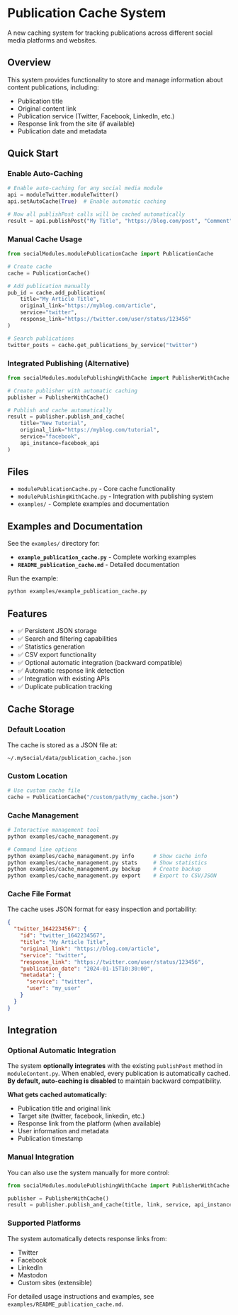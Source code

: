 # Publication Cache System

A new caching system for tracking publications across different social media platforms and websites.

## Overview

This system provides functionality to store and manage information about content publications, including:

- Publication title
- Original content link  
- Publication service (Twitter, Facebook, LinkedIn, etc.)
- Response link from the site (if available)
- Publication date and metadata

## Quick Start

### Enable Auto-Caching

```python
# Enable auto-caching for any social media module
api = moduleTwitter.moduleTwitter()
api.setAutoCache(True)  # Enable automatic caching

# Now all publishPost calls will be cached automatically
result = api.publishPost("My Title", "https://blog.com/post", "Comment")
```

### Manual Cache Usage

```python
from socialModules.modulePublicationCache import PublicationCache

# Create cache
cache = PublicationCache()

# Add publication manually
pub_id = cache.add_publication(
    title="My Article Title",
    original_link="https://myblog.com/article",
    service="twitter",
    response_link="https://twitter.com/user/status/123456"
)

# Search publications
twitter_posts = cache.get_publications_by_service("twitter")
```

### Integrated Publishing (Alternative)

```python
from socialModules.modulePublishingWithCache import PublisherWithCache

# Create publisher with automatic caching
publisher = PublisherWithCache()

# Publish and cache automatically
result = publisher.publish_and_cache(
    title="New Tutorial",
    original_link="https://myblog.com/tutorial", 
    service="facebook",
    api_instance=facebook_api
)
```

## Files

- `modulePublicationCache.py` - Core cache functionality
- `modulePublishingWithCache.py` - Integration with publishing system
- `examples/` - Complete examples and documentation

## Examples and Documentation

See the `examples/` directory for:

- **`example_publication_cache.py`** - Complete working examples
- **`README_publication_cache.md`** - Detailed documentation

Run the example:

```bash
python examples/example_publication_cache.py
```

## Features

- ✅ Persistent JSON storage
- ✅ Search and filtering capabilities  
- ✅ Statistics generation
- ✅ CSV export functionality
- ✅ Optional automatic integration (backward compatible)
- ✅ Automatic response link detection
- ✅ Integration with existing APIs
- ✅ Duplicate publication tracking

## Cache Storage

### Default Location
The cache is stored as a JSON file at:
```
~/.mySocial/data/publication_cache.json
```

### Custom Location
```python
# Use custom cache file
cache = PublicationCache("/custom/path/my_cache.json")
```

### Cache Management
```bash
# Interactive management tool
python examples/cache_management.py

# Command line options
python examples/cache_management.py info      # Show cache info
python examples/cache_management.py stats     # Show statistics  
python examples/cache_management.py backup    # Create backup
python examples/cache_management.py export    # Export to CSV/JSON
```

### Cache File Format
The cache uses JSON format for easy inspection and portability:
```json
{
  "twitter_1642234567": {
    "id": "twitter_1642234567",
    "title": "My Article Title",
    "original_link": "https://blog.com/article",
    "service": "twitter", 
    "response_link": "https://twitter.com/user/status/123456",
    "publication_date": "2024-01-15T10:30:00",
    "metadata": {
      "service": "twitter",
      "user": "my_user"
    }
  }
}
```

## Integration

### Optional Automatic Integration

The system **optionally integrates** with the existing `publishPost` method in `moduleContent.py`. When enabled, every publication is automatically cached. **By default, auto-caching is disabled** to maintain backward compatibility.

**What gets cached automatically:**
- Publication title and original link
- Target site (twitter, facebook, linkedin, etc.)
- Response link from the platform (when available)
- User information and metadata
- Publication timestamp

### Manual Integration

You can also use the system manually for more control:

```python
from socialModules.modulePublishingWithCache import PublisherWithCache

publisher = PublisherWithCache()
result = publisher.publish_and_cache(title, link, service, api_instance)
```

### Supported Platforms

The system automatically detects response links from:

- Twitter
- Facebook  
- LinkedIn
- Mastodon
- Custom sites (extensible)

For detailed usage instructions and examples, see `examples/README_publication_cache.md`.
